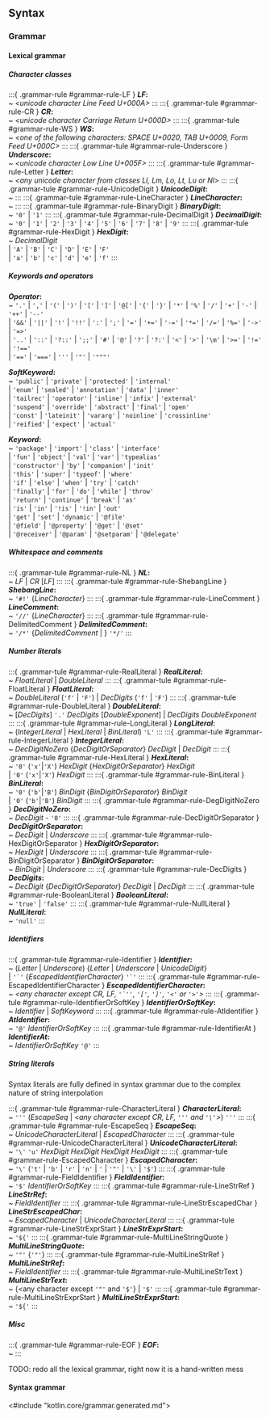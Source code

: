 ## Syntax

### Grammar

#### Lexical grammar

##### Character classes

:::{ .grammar-rule #grammar-rule-LF }
**_LF_:**  
  ~  _<unicode character Line Feed U+000A>_
:::
:::{ .grammar-tule #grammar-rule-CR }
**_CR_:**  
  ~  _<unicode character Carriage Return U+000D>_
:::
:::{ .grammar-tule #grammar-rule-WS }
**_WS_:**  
  ~  _<one of the following characters: SPACE U+0020, TAB U+0009, Form Feed U+000C>_
:::
:::{ .grammar-tule #grammar-rule-Underscore }
**_Underscore_:**  
  ~  _<unicode character Low Line U+005F>_
:::
:::{ .grammar-tule #grammar-rule-Letter }
**_Letter_:**  
  ~  _<any unicode character from classes Ll, Lm, Lo, Lt, Lu or Nl>_
:::
:::{ .grammar-tule #grammar-rule-UnicodeDigit }
**_UnicodeDigit_:**  
  ~  _<any unicode character from class Nd>_
:::
:::{ .grammar-tule #grammar-rule-LineCharacter }
**_LineCharacter_:**  
  ~  _<any unicode character excluding LF and CR>_
:::
:::{ .grammar-tule #grammar-rule-BinaryDigit }
**_BinaryDigit_:**  
  ~  `'0'` | `'1'`
:::
:::{ .grammar-tule #grammar-rule-DecimalDigit }
**_DecimalDigit_:**  
  ~  `'0'` | `'1'` | `'2'` | `'3'` | `'4'` | `'5'` | `'6'` | `'7'` | `'8'` | `'9'`
:::
:::{ .grammar-tule #grammar-rule-HexDigit }
**_HexDigit_:**  
  ~  _DecimalDigit_   
      | `'A'` | `'B'` | `'C'` | `'D'` | `'E'` | `'F'`   
      | `'a'` | `'b'` | `'c'` | `'d'` | `'e'` | `'f'`
:::

##### Keywords and operators

**_Operator_:**  
  ~  `'.'` | `','` | `'('` | `')'` | `'['` | `']'` | `'@['` | `'{'` | `'}'` | `'*'` | `'%'` | `'/'` | `'+'` | `'-'` | `'++'` | `'--'`   
      | `'&&'` | `'||'` | `'!'` | `'!!'` | `':'` | `';'` | `'='` | `'+='` | `'-='` | `'*='` | `'/='` | `'%='` | `'->'` | `'=>'`   
      | `'..'` | `'::'` | `'?::'` | `';;'` | `'#'` | `'@'` | `'?'` | `'?:'` | `'<'` | `'>'` | `'\m'` | `'>='` | `'!='` | `'!=='`   
      | `'=='` | `'==='` | `'''` | `'"'` | `'"""'`

**_SoftKeyword_:**  
  ~  `'public'` | `'private'` | `'protected'` | `'internal'`   
    | `'enum'` | `'sealed'` | `'annotation'` | `'data'` | `'inner'`   
    | `'tailrec'` | `'operator'` | `'inline'` | `'infix'` | `'external'`   
    | `'suspend'` | `'override'` | `'abstract'` | `'final'` | `'open'`   
    | `'const'` | `'lateinit'` | `'vararg'` | `'noinline'` | `'crossinline'`   
    | `'reified'` | `'expect'` | `'actual'`   

**_Keyword_:**  
  ~  `'package'` | `'import'` | `'class'` | `'interface'`   
    | `'fun'` | `'object'` | `'val'` | `'var'` | `'typealias'`   
    | `'constructor'` | `'by'` | `'companion'` | `'init'`   
    | `'this'` | `'super'` | `'typeof'` | `'where'`   
    | `'if'` | `'else'` | `'when'` | `'try'` | `'catch'`   
    | `'finally'` | `'for'` | `'do'` | `'while'` | `'throw'`   
    | `'return'` | `'continue'` | `'break'` | `'as'`   
    | `'is'` | `'in'` | `'!is'` | `'!in'` | `'out'`   
    | `'get'` | `'set'` | `'dynamic'` | `'@file'`   
    | `'@field'` | `'@property'` | `'@get'` | `'@set'`   
    | `'@receiver'` | `'@param'` | `'@setparam'` | `'@delegate'`   

##### Whitespace and comments

:::{ .grammar-tule #grammar-rule-NL }
**_NL_:**  
  ~  _LF_ | _CR_ [_LF_]
:::
:::{ .grammar-tule #grammar-rule-ShebangLine }
**_ShebangLine_:**  
  ~  `'#!'` {_LineCharacter_}
:::
:::{ .grammar-tule #grammar-rule-LineComment }
**_LineComment_:**  
  ~  `'//'` {_LineCharacter_}
:::
:::{ .grammar-tule #grammar-rule-DelimitedComment }
**_DelimitedComment_:**  
  ~  `'/*'` {_DelimitedComment_ | <any character>} `'*/'`
:::

##### Number literals

:::{ .grammar-tule #grammar-rule-RealLiteral }
**_RealLiteral_:**  
  ~  _FloatLiteral_ | _DoubleLiteral_
:::
:::{ .grammar-tule #grammar-rule-FloatLiteral }
**_FloatLiteral_:**  
  ~  _DoubleLiteral_ (`'f'` | `'F'`)
      | _DecDigits_ (`'f'` | `'F'`)
:::
:::{ .grammar-tule #grammar-rule-DoubleLiteral }
**_DoubleLiteral_:**  
  ~  [_DecDigits_] `'.'` _DecDigits_ [_DoubleExponent_]
      | _DecDigits_ _DoubleExponent_
:::
:::{ .grammar-tule #grammar-rule-LongLiteral }
**_LongLiteral_:**  
  ~  (_IntegerLiteral_ | _HexLiteral_ | _BinLiteral_) `'L'`
:::
:::{ .grammar-tule #grammar-rule-IntegerLiteral }
**_IntegerLiteral_:**  
  ~  _DecDigitNoZero_ {_DecDigitOrSeparator_} _DecDigit_
      | _DecDigit_
:::
:::{ .grammar-tule #grammar-rule-HexLiteral }
**_HexLiteral_:**  
  ~  `'0'` (`'x'`|`'X'`) _HexDigit_ {_HexDigitOrSeparator_} _HexDigit_   
      | `'0'` (`'x'`|`'X'`) _HexDigit_
:::
:::{ .grammar-tule #grammar-rule-BinLiteral }
**_BinLiteral_:**  
  ~  `'0'` (`'b'`|`'B'`) _BinDigit_ {_BinDigitOrSeparator_} _BinDigit_   
      | `'0'` (`'b'`|`'B'`) _BinDigit_
:::
:::{ .grammar-tule #grammar-rule-DegDigitNoZero }
**_DecDigitNoZero_:**  
  ~  _DecDigit_ - `'0'`
:::
:::{ .grammar-tule #grammar-rule-DecDigitOrSeparator }
**_DecDigitOrSeparator_:**  
  ~  _DecDigit_ | _Underscore_
:::
:::{ .grammar-tule #grammar-rule-HexDigitOrSeparator }
**_HexDigitOrSeparator_:**  
  ~  _HexDigit_ | _Underscore_
:::
:::{ .grammar-tule #grammar-rule-BinDigitOrSeparator }
**_BinDigitOrSeparator_:**  
  ~  _BinDigit_ | _Underscore_
:::
:::{ .grammar-tule #grammar-rule-DecDigits }
**_DecDigits_:**  
  ~  _DecDigit_ {_DecDigitOrSeparator_} _DecDigit_ | _DecDigit_
:::
:::{ .grammar-tule #grammar-rule-BooleanLiteral }
**_BooleanLiteral_:**  
  ~  `'true'` | `'false'`
:::
:::{ .grammar-tule #grammar-rule-NullLiteral }
**_NullLiteral_:**  
  ~  `'null'`
:::

##### Identifiers

:::{ .grammar-tule #grammar-rule-Identifier }
**_Identifier_:**  
  ~  (_Letter_ | _Underscore_) {_Letter_ | _Underscore_ | _UnicodeDigit_}   
      | `` '`' `` {_EscapedIdentifierCharacter_} `` '`' ``
:::
:::{ .grammar-tule #grammar-rule-EscapedIdentifierCharacter }
**_EscapedIdentifierCharacter_:**  
  ~  _<any character except CR, LF, `` '`'' ``, `'['`, `']'`, `'<'` or `'>'`>_
:::
:::{ .grammar-tule #grammar-rule-IdentifierOrSoftKey }
**_IdentifierOrSoftKey_:**  
  ~  _Identifier_ | _SoftKeyword_
:::
:::{ .grammar-tule #grammar-rule-AtIdentifier }
**_AtIdentifier_:**  
  ~  `'@'` _IdentifierOrSoftKey_
:::
:::{ .grammar-tule #grammar-rule-IdentifierAt }
**_IdentifierAt_:**  
  ~  _IdentifierOrSoftKey_ `'@'`
:::

##### String literals

Syntax literals are fully defined in syntax grammar due to the complex nature of string interpolation

:::{ .grammar-tule #grammar-rule-CharacterLiteral }
**_CharacterLiteral_:**  
  ~  `'''` (_EscapeSeq_ | _<any character except CR, LF, `'''` and `'\'`>_) `'''`
:::
:::{ .grammar-tule #grammar-rule-EscapeSeq }
**_EscapeSeq_:**  
  ~  _UnicodeCharacterLiteral_ | _EscapedCharacter_
:::
:::{ .grammar-tule #grammar-rule-UnicodeCharacterLiteral }
**_UnicodeCharacterLiteral_:**  
  ~  `'\'` `'u'` _HexDigit_ _HexDigit_ _HexDigit_ _HexDigit_
:::
:::{ .grammar-tule #grammar-rule-EscapedCharacter }
**_EscapedCharacter_:**  
  ~  `'\'` (`'t'` | `'b'` | `'r'` | `'n'` | `'` | `'"'` | `'\'` | `'$'`)
:::
:::{ .grammar-tule #grammar-rule-FieldIdentifier }
**_FieldIdentifier_:**  
  ~  `'$'` _IdentifierOrSoftKey_
:::
:::{ .grammar-tule #grammar-rule-LineStrRef }
**_LineStrRef_:**  
  ~  _FieldIdentifier_
:::
:::{ .grammar-tule #grammar-rule-LineStrEscapedChar }
**_LineStrEscapedChar_:**  
  ~  _EscapedCharacter_ | _UnicodeCharacterLiteral_
:::
:::{ .grammar-tule #grammar-rule-LineStrExprStart }
**_LineStrExprStart_:**  
  ~  `'${'`
:::
:::{ .grammar-tule #grammar-rule-MultiLineStringQuote }
**_MultiLineStringQuote_:**  
  ~  `'"'` {`'"'`}
:::
:::{ .grammar-tule #grammar-rule-MultiLineStrRef }
**_MultiLineStrRef_:**  
  ~  _FieldIdentifier_
:::
:::{ .grammar-tule #grammar-rule-MultiLineStrText }
**_MultiLineStrText_:**  
  ~  {<any character except `'"'` and `'$'`} | `'$'`
:::
:::{ .grammar-tule #grammar-rule-MultiLineStrExprStart }
**_MultiLineStrExprStart_:**  
  ~  `'${'`
:::

##### Misc

:::{ .grammar-tule #grammar-rule-EOF }
**_EOF_:**  
  ~  _<end of input>_
:::

TODO: redo all the lexical grammar, right now it is a hand-written mess

#### Syntax grammar

<#include "kotlin.core/grammar.generated.md">
